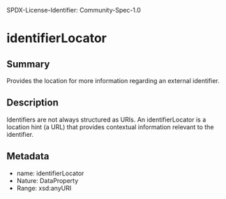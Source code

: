 SPDX-License-Identifier: Community-Spec-1.0

# identifierLocator

## Summary

Provides the location for more information regarding an external identifier.

## Description

Identifiers are not always structured as URIs. An identifierLocator is a location hint (a URL) that provides contextual information relevant to the identifier.

## Metadata

- name: identifierLocator
- Nature: DataProperty
- Range: xsd:anyURI

